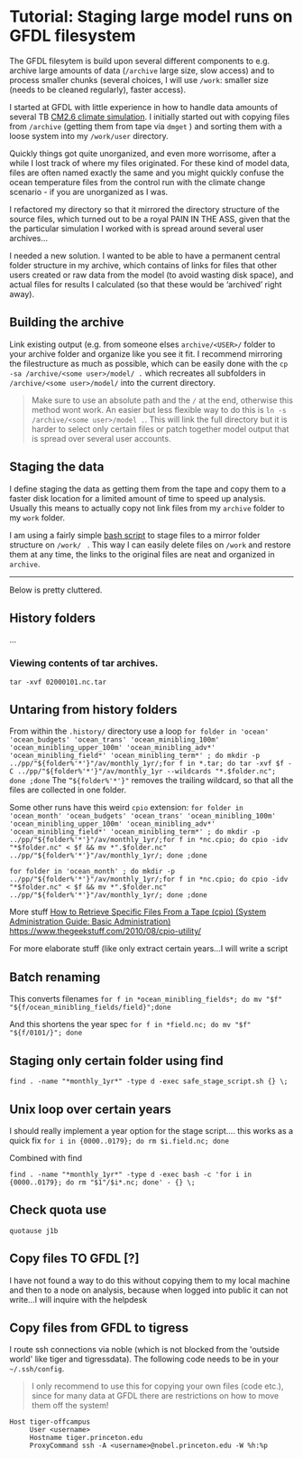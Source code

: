 # Tutorial: Staging large model runs on GFDL filesystem
The GFDL filesytem is build upon several different components to e.g. archive large amounts of data (`/archive` large size, slow access) and to process smaller chunks (several choices, I will use `/work`: smaller size (needs to be cleaned regularly), faster access).

I started at GFDL with little experience in how to handle data amounts of several TB [CM2.6 climate simulation](p). I initially started out with copying files from `/archive` (getting them from tape via `dmget` ) and sorting them with a loose system into my `/work/user` directory. 

Quickly things got quite unorganized, and even more worrisome, after a while I lost track of where my files originated. For these kind of model data, files are often named exactly the same and you might quickly confuse the ocean temperature files from the control run with the climate change scenario - if you are unorganized as I was.

I refactored my directory so that it mirrored the directory structure of the source files, which turned out to be a royal PAIN IN THE ASS, given that the the particular simulation I worked with is spread around several user archives…

I needed a new solution. I wanted to be able to have a permanent central folder structure in my archive, which contains of links for files that other users created or raw data from the model (to avoid wasting disk space), and actual files for results I calculated (so that these would be ‘archived’ right away).

## Building the archive
Link existing output (e.g. from someone elses `archive/<USER>/` folder to your archive folder and organize like you see it fit. I recommend mirroring the filestructure as much as possible, which can be easily done with the `cp -sa /archive/<some user>/model/ .` which recreates all subfolders in `/archive/<some user>/model/` into the current directory. 
> Make sure to use an absolute path and the `/` at the end, otherwise this method wont work.
An easier but less flexible way to do this is `ln -s /archive/<some user>/model .`. This will link the full directory but it is harder to select only certain files or patch together model output that is spread over several user accounts. 

## Staging the data
I define staging the data as getting them from the tape and copy them to a faster disk location for a limited amount of time to speed up analysis. Usually this means to actually copy not link files from my `archive` folder to my `work` folder. 

I am using a fairly simple [bash script](https://github.com/jbusecke/server_setup/tree/master/scripts/gfdl_utils) to stage files to a mirror folder structure on `/work/ ` .  This way I can easily delete files on `/work` and restore them at any time, the links to the original files are neat and organized in `archive`.



-----------------------------------------
Below is pretty cluttered.
## History folders
...
### Viewing contents of tar archives.
```
tar -xvf 02000101.nc.tar
```


## Untaring from history folders
From within the `.history/` directory use a loop
`for folder in 'ocean' 'ocean_budgets' 'ocean_trans' 'ocean_minibling_100m' 'ocean_minibling_upper_100m' 'ocean_minibling_adv*' 'ocean_minibling_field*' 'ocean_minibling_term*' ; do mkdir -p ../pp/"${folder%'*'}"/av/monthly_1yr/;for f in *.tar; do tar -xvf $f -C ../pp/"${folder%'*'}"/av/monthly_1yr --wildcards "*.$folder.nc"; done ;done`
The `“${folder%'*'}"` removes the trailing wildcard, so that all the files are collected in one folder.

Some other runs have this weird `cpio` extension:
`for folder in 'ocean_month' 'ocean_budgets' 'ocean_trans' 'ocean_minibling_100m' 'ocean_minibling_upper_100m' 'ocean_minibling_adv*' 'ocean_minibling_field*' 'ocean_minibling_term*' ; do mkdir -p ../pp/"${folder%'*'}"/av/monthly_1yr/;for f in *nc.cpio; do cpio -idv "*$folder.nc" < $f && mv *".$folder.nc" ../pp/"${folder%'*'}"/av/monthly_1yr/; done ;done`

```
for folder in 'ocean_month' ; do mkdir -p ../pp/"${folder%'*'}"/av/monthly_1yr/;for f in *nc.cpio; do cpio -idv "*$folder.nc" < $f && mv *".$folder.nc" ../pp/"${folder%'*'}"/av/monthly_1yr/; done ;done
```

More stuff [How to Retrieve Specific Files From a Tape (cpio) (System Administration Guide: Basic Administration)](https://docs.oracle.com/cd/E19683-01/806-4073/6jd67r9pl/index.html)
https://www.thegeekstuff.com/2010/08/cpio-utility/


For more elaborate stuff (like only extract certain years…I will write a script

## Batch renaming
This converts filenames
`for f in *ocean_minibling_fields*; do mv "$f" "${f/ocean_minibling_fields/field}";done`

And this shortens the year spec
`for f in *field.nc; do mv "$f" "${f/0101/}"; done`

## Staging only certain folder using find
`find . -name "*monthly_1yr*" -type d -exec safe_stage_script.sh {} \;`


## Unix loop over certain years
I should really implement a year option for the stage script…. this works as a quick fix
`for i in {0000..0179}; do rm $i.field.nc; done`

Combined with find

`find . -name "*monthly_1yr*" -type d -exec bash -c 'for i in {0000..0179}; do rm "$1"/$i*.nc; done' - {} \;`

## Check quota use
`quotause j1b`

## Copy files TO GFDL [?]
I have not found a way to do this without copying them to my local machine and then to a node on analysis, because when logged into public it can not write...I will inquire with the helpdesk

## Copy files from GFDL to tigress
I route ssh connections via noble (which is not blocked from the 'outside world' like tiger and tigressdata).
The following code needs to be in your `~/.ssh/config`.
> I only recommend to use this for copying your own files (code etc.), since for many data at GFDL there are restrictions on how to move them off the system!

```
Host tiger-offcampus
     User <username>
     Hostname tiger.princeton.edu
     ProxyCommand ssh -A <username>@nobel.princeton.edu -W %h:%p
```



